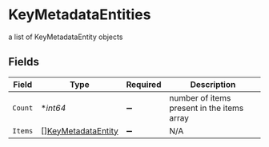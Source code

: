 # KeyMetadataEntities

a list of KeyMetadataEntity objects


## Fields

| Field                                                           | Type                                                            | Required                                                        | Description                                                     |
| --------------------------------------------------------------- | --------------------------------------------------------------- | --------------------------------------------------------------- | --------------------------------------------------------------- |
| `Count`                                                         | **int64*                                                        | :heavy_minus_sign:                                              | number of items present in the items array                      |
| `Items`                                                         | [][KeyMetadataEntity](../../models/shared/keymetadataentity.md) | :heavy_minus_sign:                                              | N/A                                                             |